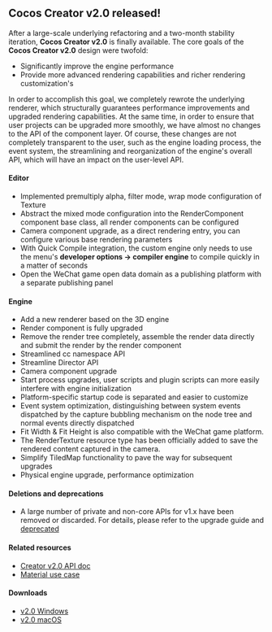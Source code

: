 ## Cocos Creator v2.0 released!
After a large-scale underlying refactoring and a two-month stability iteration, __Cocos Creator v2.0__ is finally available. The core goals of the __Cocos Creator v2.0__ design were twofold:

*    Significantly improve the engine performance
*    Provide more advanced rendering capabilities and richer rendering customization's

In order to accomplish this goal, we completely rewrote the underlying renderer, which structurally guarantees performance improvements and upgraded rendering capabilities. At the same time, in order to ensure that user projects can be upgraded more smoothly, we have almost no changes to the API of the component layer. Of course, these changes are not completely transparent to the user, such as the engine loading process, the event system, the streamlining and reorganization of the engine's overall API, which will have an impact on the user-level API.

#### Editor
* Implemented premultiply alpha, filter mode, wrap mode configuration of Texture
* Abstract the mixed mode configuration into the RenderComponent component base class, all render components can be configured
* Camera component upgrade, as a direct rendering entry, you can configure various base rendering parameters
* With Quick Compile integration, the custom engine only needs to use the menu's __developer options -> compiler engine__ to compile quickly in a matter of seconds
* Open the WeChat game open data domain as a publishing platform with a separate publishing panel

#### Engine
* Add a new renderer based on the 3D engine
* Render component is fully upgraded
* Remove the render tree completely, assemble the render data directly and submit the render by the render component
* Streamlined cc namespace API
* Streamline Director API
* Camera component upgrade
* Start process upgrades, user scripts and plugin scripts can more easily interfere with engine initialization
* Platform-specific startup code is separated and easier to customize
* Event system optimization, distinguishing between system events dispatched by the capture bubbling mechanism on the node tree and normal events directly dispatched
* Fit Width & Fit Height is also compatible with the WeChat game platform.
* The RenderTexture resource type has been officially added to save the rendered content captured in the camera.
* Simplify TiledMap functionality to pave the way for subsequent upgrades
* Physical engine upgrade, performance optimization

#### Deletions and deprecations

 * A large number of private and non-core APIs for v1.x have been removed or discarded. For details, please refer to the upgrade guide and [deprecated](https://github.com/cocos-creator/engine/blob/next/cocos2d/deprecated.js)

#### Related resources
<!--* [Cocos Creator v2.0 Upgrade Guide](http://docs.cocos.com/creator/manual/en/release-notes/upgrade-guide-v2.0.html)-->
* [Creator v2.0 API doc](http://docs.cocos.com/creator/api/en/)
* [Material use case](https://github.com/pandamicro/heartfelt)

#### Downloads
* [v2.0 Windows](http://cocos2d-x.org/filedown/CocosCreator_v2.0.0_win)
* [v2.0 macOS](http://cocos2d-x.org/filedown/CocosCreator_v2.0.0_mac)
